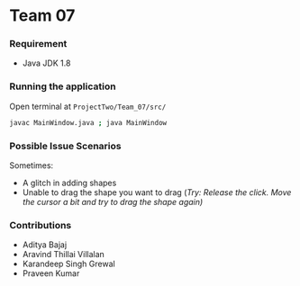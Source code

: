# Team 07

### Requirement
* Java JDK 1.8

### Running the application

Open terminal at `ProjectTwo/Team_07/src/`


```bash
javac MainWindow.java ; java MainWindow
```

### Possible Issue Scenarios
Sometimes:
* A glitch in adding shapes
* Unable to drag the shape you want to drag (_Try: Release the click. Move the cursor a bit and try to drag the shape again)_

### Contributions
* Aditya Bajaj
* Aravind Thillai Villalan
* Karandeep Singh Grewal
* Praveen Kumar